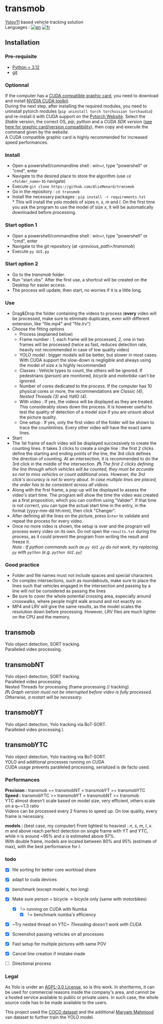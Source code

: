 # transmob
[Yolov11](https://github.com/ultralytics/ultralytics) based vehicle tracking solution\
Languages : [![en](https://img.shields.io/badge/lang-en-red.svg)](https://github.com/AlixMenard/transmob/blob/main/README.md)
[![fr](https://img.shields.io/badge/lang-fr-blue.svg)](https://github.com/AlixMenard/transmob/blob/main/README.fr.md)

## Installation
### Pre-requisite
- [Python = 3.12](https://www.python.org/downloads/release/python-3127/)
- [git](https://git-scm.com/downloads/win)
### Optionnal
If the computer has a [CUDA compatible graphic card](https://en.wikipedia.org/wiki/CUDA#GPUs_supported), you need to download and install [NVIDIA CUDA toolkit](https://developer.nvidia.com/cuda-downloads).\
During the next step, after installing the required modules, you need to uninstall pytorch modules (`pip uninstall torch torchvision torchaudio`) and re-install it with CUDA support on the [Pytorch Website](https://pytorch.org/get-started/locally/). Select the *Stable* version, the correct OS, *pip*, *python* and a *CUDA SDK version* ([see here for graphic card/version compatibility](https://en.wikipedia.org/wiki/CUDA#GPUs_supported)), then copy and execute the command given by the website.\
A CUDA compatible graphic card is highly recommended for increased speed performances.

### Install
- Open a powershell/commandline shell : win+r, type "powershell" or "cmd", enter
- Navigate to the desired place to store the algorithm (use `cd <folder_name>` to navigate)
- Execute `git clone https://github.com/AlixMenard/transmob`
- Go in the repository : `cd transmob`
- Install the necessary packages : `pip install -r requirements.txt`\
\* This will install the yolo models of sizes *n*, *s*, *m* and *l*. On the first time you ask the program to use the model of size *x*, it will be automatically downloaded before processing.

### Start option 1
- Open a powershell/commandline shell : win+r, type "powershell" or "cmd", enter
- Navigate to the git repository (at *<previous_path>/transmob*)
- Execute `py GUI.py`
### Start option 2
- Go to the *transmob* folder.
- Run "start.vbs". After the first use, a shortcut will be created on the Desktop for easier access.
- The process will update, then start, no worries if it is a little long.
### Use
- Drag&Drop the folder containing the videos to process (**every** video will be processed, make sure to eliminate duplicates, even with different extension, like "file.mp4" and "file.lrv")
- Choose the fitting options
  - Process (explained below)
  - Frame number : 1, each frame will be processed, 2, one in two frames will be processed (twice as fast, reduces detection rate, heavily not recommended in case of low quality video)
  - YOLO model : bigger models will be better, but slower in most cases. With CUDA support the slow-down is negligible and always using the model of size *x* is highly recommended
  - Classes : Vehicle types to count, the others will be ignored. If pedestrians (*person*) are monitored, *bicycle* and *motorbike* can't be ignored.
  - Number of cores dedicated to the process. If the computer has 10 physical cores or more, the recommendations are *Classic (4)*, *Nested Threads (3)* and *YallO (4)*.
  - With video : If yes, the videos will be displayed as they are treated. This considerably slows down the process. It is however useful to test the quality of detection of a model size if you are unsure about the picture quality.
  - One setup : If yes, only the first video of the folder will be shown to trace the countinlines. Every other video will have the exact same lines.
- Start
- The 1st frame of each video will be displayed successively to create the counting lines. It takes 3 clicks to create a single line : the first 2 clicks define the starting and ending points of the line, the 3rd click defines the direction of counting. At an intersection, it is recommended to do the 3rd click in the middle of the intersection. **/!\\** *The first 2 clicks defining the line through which vehicles will be counted, they must be accurate so not to miss vehicles or count additional ones. However, the 3rd click's accuracy is not to worry about. In case multiple lines are placed, the order has to be consistent across all videos.*
- Along with the first frame, a pop-up will be displayed to assess the video's start time. The program will show the time the video was created as a first proposition, which you can confirm using "Valider". If that time is not correct, you can type the actual start time in the entry, in the format (yyyy-mm-dd hh:mm), then click "Changer".
- After defining all the lines on the picture, press `Enter` to validate and repeat the process for every video.
- Once no more video is shown, the setup is over and the program will process every video on its own. Do not open the `results.txt` during the process, as it could prevent the program from writing the result and freeze it. \
*Note : If python commands such as `py GUI.py` do not work, try replacing `py` with `python` (e.g. `python GUI.py`)*

### Good practice
- Folder and file names must not include spaces and special characters
- On complex intersections, such as roundabouts, make sure to place the lines such that vehicles engaged in the intersection and passing by a line will not be considered as passing the lines
- Be sure to cover the whole potential crossing area, especially around crosswalks, where people might walk around and not exactly on
- MP4 and LRV will give the same results, as the model scales the resolution down before processing. However, LRV files are much lighter on the CPU and the memory.

## transmob

Yolo object detection, SORT tracking.\
Paralleled video processing.

## transmobNT

Yolo object detection, SORT tracking.\
Paralleled video processing.\
Nested Threads for processing (frame processing // tracking) \
**/!\\** *Graph version must not be interrupted before video is fully processed. Otherwise, a restart will be necessary.*

## transmobYT

Yolo object detection, Yolo tracking via BoT-SORT.\
Paralleled video processing.\

## transmobYTC

Yolo object detection, Yolo tracking via BoT-SORT.\
YOLO and additional processes running on CUDA\
CUDA usage prevents paralleled processing, serialized is de facto used.

### Performances
**Precision :** transmob == transmobNT < transmobYT == transmobYTC \
**Speed :** transmobYTC >> transmobYT > transmobNT >= transmob \
YTC almost doesn't scale based on model size, very efficient, others scale on a q\~=1.3 ratio \
Videos can be processed every 2 frames to speed up. On low quality, every frame is necessary.

**models :** (best case, my computer)
From lightest to heaviest : *n*, *s*, *m*, *l*, *x*. \
*m* and above reach perfect detection on single frame with YT and YTC, while *n* is around ~95% and *s* is estimated above 97%. \
With double frame, models are located between 80% and 95% (estimate of max), with the best performance for *l*.

### todo
- [x] file sorting for better core workload share 
- [X] adapt to cuda devices
- [X] benchmark (except model x, too long)
- [x] Make sure person + bicycle -> bicycle only (same with motorbikes)
  - [x] └> running on CUDA with Numba
    - [X] └> benchmark numba's efficiency
- [x] ~Try nested thread on YTC~ *Threading doesn't work with CUDA*
- [X] Screenshot passing vehicles on all processes
- [X] Fast setup for multiple pictures with same POV
- [X] Cancel line creation if mistake made
- [ ] Directional process


### Legal
As Yolo is under an [AGPL-3.0 License](https://firebasestorage.googleapis.com/v0/b/ultralytics-public-site.appspot.com/o/license%2FAGPL-3.0-Software-License.pdf?alt=media), so is this work. In shortterms, it can be used for commercial reasons inside the company's area, and cannot be a hosted service available to public or private users. In such case, the whole source code has to be made available to the users.

This project used the [COCO dataset](https://cocodataset.org/#home) and the additional [Maryam Mahmood](https://universe.roboflow.com/maryam-mahmood-6hoeq/vans/dataset/3) van dataset to further train the YOLO model.
